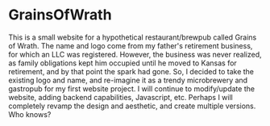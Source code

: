 # GrainsOfWrath
 This is a small website for a hypothetical restaurant/brewpub called Grains of Wrath. The name and logo come from my father's  retirement business, for which an LLC was registered. However, the business was never realized, as family obligations kept him occupied  until he moved to Kansas for retirement, and by that point the spark had gone.   So, I decided to take the existing logo and name, and re-imagine it as a trendy microbrewery and gastropub for my first website project. I will continue to modify/update the website, adding backend capabilities, Javascript, etc. Perhaps I will completely revamp the design  and aesthetic, and create multiple versions. Who knows?
